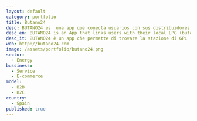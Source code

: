 ```yaml
---
layout: default
category: portfolio
title: Butano24
desc: BUTANO24 es  una app que conecta usuarios con sus distribuidores locales de butano o propano.  
desc_en: BUTANO24 is an App that links users with their local LPG (butane/propane) Distributor.
desc_it: BUTANO24 è un app che permette di trovare la stazione di GPL (butano/propano) più vicina.
web: http://butano24.com
image: /assets/portfolio/butano24.png
sector: 
  - Energy
bussiness: 
  - Service
  - E-commerce
model:
  - B2B
  - B2C
country: 
  - Spain
published: true
---
```

